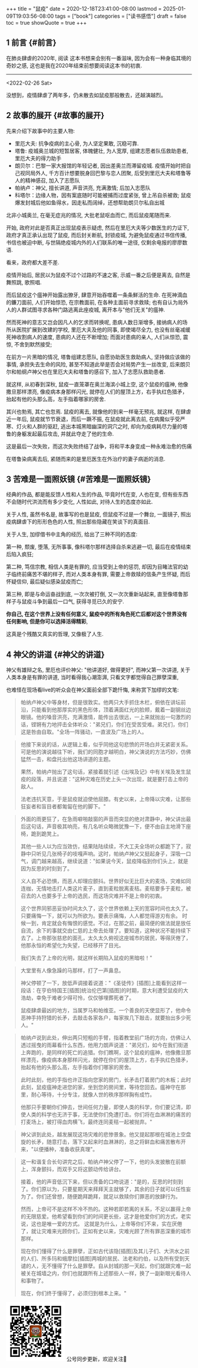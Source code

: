 +++
title = "鼠疫"
date = 2020-12-18T23:41:00-08:00
lastmod = 2025-01-09T19:03:56-08:00
tags = ["book"]
categories = ["读书感悟"]
draft = false
toc = true
showQuote = true
+++

## <span class="section-num">1</span> 前言 {#前言}

在肺炎肆虐的2020年, 阅读 这本书想来会别有一番滋味, 因为会有一种身临其境的奇妙之感, 这也是我在2020年结束前想要阅读这本书的初衷.

---
<span class="timestamp-wrapper"><span class="timestamp">&lt;2022-02-26 Sat&gt;</span></span>

没想到，疫情肆虐了两年多，仍未散去如鼠疫那般散去，还越演越烈。


## <span class="section-num">2</span> 故事的展开 {#故事的展开}

先来介绍下故事中的主要人物:

-   里厄大夫: 抗争疫病的主心骨, 为人坚定果敢, 沉稳可靠.
-   塔鲁: 疫城奥兰城的短暂居客, 体魄健壮, 为人宽厚, 组建志愿者队伍救助患者, 里厄大夫的得力助手
-   朗贝尔：巴黎一家大报馆的年轻记者, 因出差奥兰而滞留疫城. 疫情开始时把自己视同局外人, 千方百计想要脱身回巴黎与恋人团聚,
    后受到里厄大夫和塔鲁等人的精神感召, 加入了志愿队
-   帕纳卢：神父, 擅长讲道, 声音洪亮, 充满激情; 后加入志愿队
-   科塔尔：边缘人物，因有案底随时可能被捕而过度紧张, 曾上吊自杀被救; 鼠疫爆发封城后他如鱼得水，因走私而阔绰，还想帮助朗贝尔私自出城

北非小城奥兰, 在毫无症兆的情况, 大批老鼠呕血而亡, 而后鼠疫尾随而来.

开始, 政府对此是否真正出现鼠疫表示疑虑, 然后在里厄大夫等少数医生的力证下, 政府才真正承认出现了鼠疫,
而后封关断航, 封锁疫城, 为避免鼠疫通过书信传播, 书信也被迫中断, 与世隔绝疫城内外的人们联系的唯一途径, 仅剩余电报的廖廖数语.

看来，政府都大差不差.

疫情开始后, 居民以为鼠疫不过个过路的不速之客, 示威一番之后便是离去, 自然是舞照跳, 歌照唱.

而后鼠疫这个瘟神开始露出獠牙, 肆意开始吞噬着一条条鮮活的生命.
在死神滴血的鐮刀面前, 人们开始惊恐, 在宗教面前, 在各种主面前寻求救赎;
也有自认为局外人的人群试图寻求各种门路逃离此座疫城,
离开本与"他们无关"的瘟神.

然而死神的意志又岂会因凡人的乞求而转换呢, 患病人数日渐增多,
接纳病人的场所从医院扩展到改建的学校, 里厄大夫及他的同事, 即使竭尽全力,
也没有丝毫减缓死神收割病人的速度, 患病的人还在不断增加;
而面对患病的亲人, 人们从惊恐, 震惊, 不舍到默然接受;

在前方一片黑暗的情况, 塔鲁组建志愿队, 自愿协助医生救助病人, 坚持做应该做的事情, 承担失去生命的风险,
甚至不知道此举是否会对局势产生一丝改变, 后来朗贝尔和帕纲卢神父也在里厄大夫和塔鲁的感召下, 加入了志愿队救助患者.

就这样, 从初春到深秋, 鼠疫一直笼罩在奥兰海滨小城上空, 这个鼠疫的瘟神,
他像撒旦那样漂亮, 像疫病本身那样闪光, 就停在人们的屋顶上方，右手执红色猎矛，抬起有他的头那么高，左手指着哪家的房舍.

其兴也勃焉, 其亡也忽焉. 鼠疫的离去, 就像他的到来一样毫无预兆, 就这样, 在肆虐近一年后, 鼠疫就节节衰退，而后一蹶不振, 在鼠疫就此离去前, 在病魔似乎受严寒、灯火和人群的驱赶, 逃出本城黑暗幽深的洞穴之时,
却向为疫病耗尽力量的塔鲁的身躯发起最后攻击, 并就此夺走了他的生命.

这是最后一次失败，而这次失败终结了战争，将和平本身变成一种永难治愈的伤痛

在塔鲁染病离去后, 紧随而来的是里厄医生在外治疗的妻子病逝的消息.


## <span class="section-num">3</span> 苦难是一面照妖镜 {#苦难是一面照妖镜}

经典的作品, 都是能反馈人性和人生的作品, 毕竟时代在变, 人也在变, 但有些东西不会随时代洪流而有多少变化, 人性如此, 对待人生的态度亦如此.

关于人性, 虽然书名是, 故事写的也是鼠疫, 但鼠疫不过是一个舞台, 一面镜子, 照出疫病肆虐下的形形色色的人性, 照出那些隐藏在笑谈下的真面目.

关于人生, 加缪借书中主角的经历, 给出了三种不同的态度:

第一种, 颓废, 堕落, 无所事事, 像科塔尔那样选择自杀来逃避一切, 最后在疫情结束后陷入疯狂;

第二种, 笃信宗教, 相信人类是有罪的, 应当受到上帝的惩罚, 却因为目睹法官的幼子临终前痛苦不堪的样子, 而对人类本身有罪,
需要上帝救赎的信条产生怀疑, 而后怀疑信仰, 最后疑似感染鼠疫而亡;

第三种, 即是与命运奋战到底, 一次次被打倒, 又一次次重新站起来, 直至像塔鲁那样子与鼠疫斗争到最后一口气, 获得寻觅已久的安宁.

**你自己, 在这个世界上没有任何意义, 鼠疫中的所有角色死亡后都对这个世界没有任何影响, 但是你可以选择活得精彩**,

这真是个残酷又真实的哲理, 又像极了人生.


## <span class="section-num">4</span> 神父的讲道 {#神父的讲道}

神父有雄辩之名, 里厄也评价神父: "他讲道好, 做得更好", 而神父第一次讲道, 关于人类本身是有罪的讲道, 当时看得我心潮澎湃, 只看文字都觉得自己罪孽深重,

也难怪在现场看live的听众会在神父面前全部下跪忏悔, 来称赏下加缪的文笔:

> 帕纳卢神父中等身材，但是很敦实。他两只大手抓住木栏，俯依在讲坛前沿，只能看到他那厚实的黑色形体，顶着满面红光的脸颊，戴着一副钢丝边眼镜。他的嗓音洪亮，充满激情，能传出去很远，一上来就抛出一句激烈的话，铿锵有力地抨击全体听众："弟兄们，你们在受苦受难。弟兄们，你们这是咎由自取。"全场一阵骚动，一直波及广场上的人。

<!--quoteend-->

> 他接下来说的话，从逻辑上看，似乎同他这句悲愤的开场白并无紧密关系。可是他的演说越往下听，我们的同胞才越明白，神父演说的方法巧妙，仿佛猛然一击，和盘托出他这场讲道的主题。
>
> 果然，帕纳卢抛出了这句话，紧接着就引述《出埃及记》中有关埃及发生鼠疫的段落，并且说道："这种灾难在历史上头一次出现，就是要打击上帝的敌人。
>
> 法老违抗天意，于是鼠疫就迫使他屈膝。有史以来，上帝降以灾难，让那些狂妄者和盲目者都匍匐在他的脚下。"

<!--quoteend-->

> 外面的雨更狂了，在急雨噼啪敲窗的声音而突显的绝对肃静中，神父讲出最后这句话，声音极其响亮，有几名听众略微犹豫一下，便不由自主地滑下座椅，跪到跪凳上。
>
> 其他一些人以为应当效仿，结果陆陆续续，不大工夫全场听众都跪下了，寂静中只听见几张椅子的吱嘎声响。这时，帕纳卢神父又挺起身子，深吸一口气，调门越来越高，继续说道："如果说今天，鼠疫降临到你们头上，就是因为反思的时刻到了。
>
> 义人自不必恐惧，而恶人却理应颤抖。世界好似无比巨大的麦场，灾难如同连枷，无情地击打人类这片麦子，直到麦粒脱离麦秸。麦秸要多于麦粒，被召去的人也要多于上帝的选民，而这场灾难并不是上帝的初衷。
>
> 这个世界同邪恶妥协时间太久了，这个世界依赖上天的宽容时间也太久了。只要痛悔一下，就可以为所欲为。要表示痛悔，人人都觉得游刃有余。
> 时候一到，肯定就会有悔恨的感觉。不过，在那之前，最简便的做法就是放任自流，余下的事就交由仁慈的上帝去处理了。要知道，这种状况不能持续下去了。上帝那张慈悲的面孔，太久太久俯视这座城市的居民，等得厌倦了，他那永恒的希望化为失望，已经移开了目光。
>
> 我们失去了上帝的光明，就这样长期陷入鼠疫的黑暗啦！"

<!--quoteend-->

> 大堂里有人像急躁的马那样，打了一声鼻息。
>
> 神父停顿了一下，放低声调接着说道："《圣徒传》[插图]上能看到这样一段话：在亨伯特国王[插图]统治伦巴第[插图]的时期，意大利遭受鼠疫的大浩劫，幸免于难者少得可怜，仅仅够埋葬死者了。
>
> 鼠疫肆虐最凶的地方，当属罗马和帕维亚。一个善良的天使显形了，他命令恶神手持狩猎的长矛，去敲击各家各户，每家挨几下敲击，就要抬出多少死人。"

<!--quoteend-->

> 帕纳卢说到此处，伸出两只短粗的手臂，指着教堂前广场的方向，仿佛让人透过摇曳的雨幕看什么东西，他用力朗声说道："弟兄们，如今在我们街道上奔跑的，是同样的死亡的追猎。你们瞧啊，这个鼠疫的瘟神，他像撒旦那样漂亮，像疫病本身那样闪光，就停在你们的屋顶上方，右手执红色猎矛，抬起有他的头那么高，左手指着你们哪家的房舍。
>
> 此时此刻，他的手指也许正指向您家的房门，长矛击打着房门的木板；此时此刻，鼠疫瘟神走进您的家，坐到您的房间里，等待您回去。瘟神守在那里，耐心等待，十分专注，就像人世的秩序那样胸有成竹。
>
> 他那只手要朝你们伸去，世间任何力量，即使人类的科学，你们要记清，即使人类的科学也无济于事，无法使你们免遭打击。你们将在血淋淋的痛苦的打麦场上，被打得血肉横飞，最终连同麦秸一起被抛弃。"

<!--quoteend-->

> 神父讲到此处，越发展现这场灾难的悲惨景象。他又提起那根在城池上空盘旋的长矛，随意打击，落下又起来时血淋淋的，总之将鲜血和痛苦散布开来，"以便播种，准备收获真理"。

<!--quoteend-->

> 这一和谐复合长句讲完之后，帕纳卢神父停了一下，他的头发披散在前额上，浑身颤抖，而双手又将这颤动传给讲台。
>
> 接着，他的声音低沉下来，但以责备的口吻说道："是的，反思的时刻到了。你们原以为，只要星期天来拜拜天主就够了，其余的日子就可以任性妄为了。你们还曾想，随便跪拜跪拜，就足以救赎你们罪恶的放肆行为。
>
> 然而，上帝可不是这样不冷不热的。这种若即若离的关系，不足以赢得上帝的无限慈爱。他希望看到你们的时间更长些，这才是他爱你们的方式，老实说，这也是唯一爱的方式。
> 这就是为什么，上帝等你们不来，实在厌倦了，就让灾难来光顾你们，正如有史以来，灾难光顾了所有罪恶深重的城市那样。
>
> 现在你们懂得了什么是罪孽，正如古代该隐[插图]及其儿子们、大洪水之前的人们、所多玛和蛾摩拉[插图]两城的居民、法老和约伯，以及所有受到天谴的人，无不懂得了什么是罪孽。自从封城的那一天起，你们就跟灾难一起被关在城墙之内，你们也就跟所有上述那些人一样，换了一副新眼光看待人和事物了。
>
> 现在，你们终于懂得了，必须归到根本上来。"

<div center class="qr-container">
<img src="/ox-hugo/qrcode_gh_e06d750e626f_1.jpg" alt="qrcode_gh_e06d750e626f_1.jpg" width="160px" height="160px" center="t" class="qr-container" />
公号同步更新，欢迎关注👻
</div>

